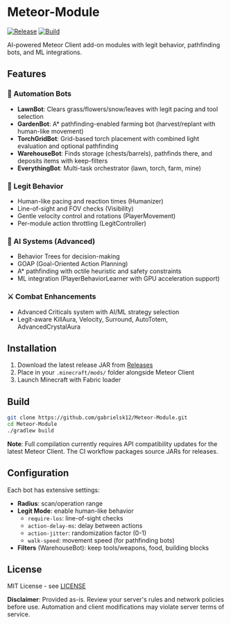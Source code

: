 # Meteor-Module

[![Release](https://img.shields.io/github/v/release/gabrielsk12/Meteor-Module)](https://github.com/gabrielsk12/Meteor-Module/releases/latest)
[![Build](https://img.shields.io/github/actions/workflow/status/gabrielsk12/Meteor-Module/release.yml)](https://github.com/gabrielsk12/Meteor-Module/actions)

AI-powered Meteor Client add-on modules with legit behavior, pathfinding bots, and ML integrations.

## Features

### 🤖 Automation Bots
- **LawnBot**: Clears grass/flowers/snow/leaves with legit pacing and tool selection
- **GardenBot**: A* pathfinding-enabled farming bot (harvest/replant with human-like movement)
- **TorchGridBot**: Grid-based torch placement with combined light evaluation and optional pathfinding
- **WarehouseBot**: Finds storage (chests/barrels), pathfinds there, and deposits items with keep-filters
- **EverythingBot**: Multi-task orchestrator (lawn, torch, farm, mine)

### 🎯 Legit Behavior
- Human-like pacing and reaction times (Humanizer)
- Line-of-sight and FOV checks (Visibility)
- Gentle velocity control and rotations (PlayerMovement)
- Per-module action throttling (LegitController)

### 🧠 AI Systems (Advanced)
- Behavior Trees for decision-making
- GOAP (Goal-Oriented Action Planning)
- A* pathfinding with octile heuristic and safety constraints
- ML integration (PlayerBehaviorLearner with GPU acceleration support)

### ⚔️ Combat Enhancements
- Advanced Criticals system with AI/ML strategy selection
- Legit-aware KillAura, Velocity, Surround, AutoTotem, AdvancedCrystalAura

## Installation

1. Download the latest release JAR from [Releases](https://github.com/gabrielsk12/Meteor-Module/releases)
2. Place in your `.minecraft/mods/` folder alongside Meteor Client
3. Launch Minecraft with Fabric loader

## Build

```bash
git clone https://github.com/gabrielsk12/Meteor-Module.git
cd Meteor-Module
./gradlew build
```

**Note**: Full compilation currently requires API compatibility updates for the latest Meteor Client. The CI workflow packages source JARs for releases.

## Configuration

Each bot has extensive settings:
- **Radius**: scan/operation range
- **Legit Mode**: enable human-like behavior
  - `require-los`: line-of-sight checks
  - `action-delay-ms`: delay between actions
  - `action-jitter`: randomization factor (0-1)
  - `walk-speed`: movement speed (for pathfinding bots)
- **Filters** (WarehouseBot): keep tools/weapons, food, building blocks

## License

MIT License - see [LICENSE](LICENSE)

**Disclaimer**: Provided as-is. Review your server's rules and network policies before use. Automation and client modifications may violate server terms of service.
